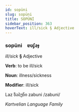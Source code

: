 ```yaml
---
id: sopüni
slug: sopüni
title: SOPÜNİ
sidebar_position: 363
hoverText: ill/sick § Adjective
---
```


### sopüni&emsp;<span kind="abugida">ɐʋʄƨɟ</span>

*ill/sick* **§** Adjective

**Verb**: to be ill/sick

**Noun**: illness/sickness

**Modifier**: ill/sick

Laz ზაბუნი zabuni /zabuni/

*Kartvelian Language Family*